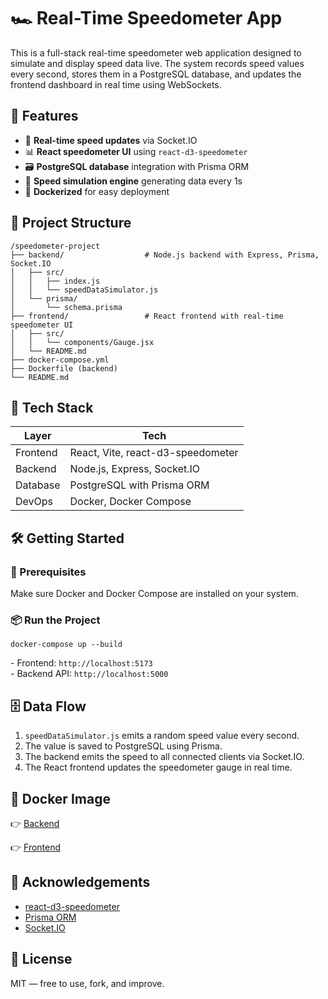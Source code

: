 <!DOCTYPE html>
<html lang="en">
<head>
  <meta charset="UTF-8">
  <meta name="viewport" content="width=device-width, initial-scale=1">
  
</head>
<body>

  <h1>🏎️ Real-Time Speedometer App</h1>

  <p>This is a full-stack real-time speedometer web application designed to simulate and display speed data live. The system records speed values every second, stores them in a PostgreSQL database, and updates the frontend dashboard in real time using WebSockets.</p>

  <h2>📌 Features</h2>
  <ul>
    <li>📡 <strong>Real-time speed updates</strong> via Socket.IO</li>
    <li>📊 <strong>React speedometer UI</strong> using <code>react-d3-speedometer</code></li>
    <li>🗃️ <strong>PostgreSQL database</strong> integration with Prisma ORM</li>
    <li>🔁 <strong>Speed simulation engine</strong> generating data every 1s</li>
    <li>🐳 <strong>Dockerized</strong> for easy deployment</li>
  </ul>

  <h2>🧱 Project Structure</h2>
  <pre><code>/speedometer-project
├── backend/                  # Node.js backend with Express, Prisma, Socket.IO
│   ├── src/
│   │   ├── index.js
│   │   └── speedDataSimulator.js
│   └── prisma/
│       └── schema.prisma
├── frontend/                 # React frontend with real-time speedometer UI
│   ├── src/
│   │   └── components/Gauge.jsx
│   └── README.md
├── docker-compose.yml
├── Dockerfile (backend)
└── README.md
</code></pre>

  <h2>🚀 Tech Stack</h2>
  <table>
    <thead>
      <tr>
        <th>Layer</th>
        <th>Tech</th>
      </tr>
    </thead>
    <tbody>
      <tr>
        <td>Frontend</td>
        <td>React, Vite, react-d3-speedometer</td>
      </tr>
      <tr>
        <td>Backend</td>
        <td>Node.js, Express, Socket.IO</td>
      </tr>
      <tr>
        <td>Database</td>
        <td>PostgreSQL with Prisma ORM</td>
      </tr>
      <tr>
        <td>DevOps</td>
        <td>Docker, Docker Compose</td>
      </tr>
    </tbody>
  </table>

  <h2>🛠️ Getting Started</h2>

  <h3>🔧 Prerequisites</h3>
  <p>Make sure Docker and Docker Compose are installed on your system.</p>

  <h3>📦 Run the Project</h3>
  <pre><code>docker-compose up --build</code></pre>
  <p>
    - Frontend: <code>http://localhost:5173</code><br>
    - Backend API: <code>http://localhost:5000</code>
  </p>

  <h2>🗄️ Data Flow</h2>
  <ol>
    <li><code>speedDataSimulator.js</code> emits a random speed value every second.</li>
    <li>The value is saved to PostgreSQL using Prisma.</li>
    <li>The backend emits the speed to all connected clients via Socket.IO.</li>
    <li>The React frontend updates the speedometer gauge in real time.</li>
  </ol>

  <h2>🐳 Docker Image</h2>
  <p>👉 <a href="https://hub.docker.com/repository/docker/himanshu1971/speedometer-backend/general" target="_blank">Backend</a></p>
  <p>👉 <a href="https://hub.docker.com/repository/docker/himanshu1971/speedometer-frontend/general " target="_blank">Frontend</a></p>

  <h2>🙌 Acknowledgements</h2>
  <ul>
    <li><a href="https://github.com/palerdot/react-d3-speedometer" target="_blank">react-d3-speedometer</a></li>
    <li><a href="https://www.prisma.io/" target="_blank">Prisma ORM</a></li>
    <li><a href="https://socket.io/" target="_blank">Socket.IO</a></li>
  </ul>

  <h2>📄 License</h2>
  <p>MIT — free to use, fork, and improve.</p>

</body>
</html>
